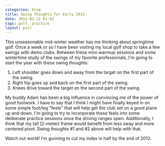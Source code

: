 ```yaml
---
categories: blog
title: Swing Thoughts for Early 2012
date: 2012-02-22 01:43 
tags: golf, practice
layout: post
---
```

This unseasonable mid-winter weather has me thinking about springtime golf. Once a week or so I have been visiting my local golf shop to take a few swings with demo clubs. Between these mini-warmup sessions and some wintertime study of the swings of my favorite professionals, I'm going to start the year with these swing thoughts:

1. Left shoulder goes down and away from the target on the first part of the swing.
2. Right hip goes up and back on the first part of the swing.
3. Knees drive toward the target on the second part of the swing.

My buddy Adam has been a big influence in convincing me of the power of good footwork. I have to say that I think I might have finally keyed in on some simple foot/leg "feels" that will help get the club set on a good plane up and down. I'm going to try to incorporate these feels into some deliberate practice sessions once the driving ranges open. Additionally, I think that my tall (2-meter) frame would benefit from less sway and more centered pivot. Swing thoughts #1 and #2 above will help with that.

Watch out world! I'm gunning to cut my index in half by the end of 2012.
